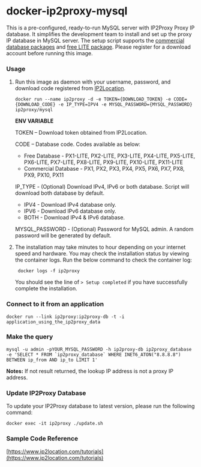 docker-ip2proxy-mysql
========================

This is a pre-configured, ready-to-run MySQL server with IP2Proxy Proxy IP database. It simplifies the development team to install and set up the proxy IP database in MySQL server. The setup script supports the [commercial database packages](https://www.ip2location.com/database/ip2proxy) and [free LITE package](https://lite.ip2location.com). Please register for a download account before running this image.

### Usage

1. Run this image as daemon with your username, password, and download code registered from [IP2Location](https://www.ip2location.com).

       docker run --name ip2proxy -d -e TOKEN={DOWNLOAD_TOKEN} -e CODE={DOWNLOAD_CODE} -e IP_TYPE=IPV4 -e MYSQL_PASSWORD={MYSQL_PASSWORD} ip2proxy/mysql

    **ENV VARIABLE**

    TOKEN – Download token obtained from IP2Location.

    CODE – Database code. Codes available as below:

   * Free Database - PX1-LITE, PX2-LITE, PX3-LITE, PX4-LITE, PX5-LITE, PX6-LITE, PX7-LITE, PX8-LITE, PX9-LITE, PX10-LITE, PX11-LITE
   * Commercial Database - PX1, PX2, PX3, PX4, PX5, PX6, PX7, PX8, PX9, PX10, PX11

   IP_TYPE - (Optional) Download IPv4, IPv6 or both database. Script will download both database by default.

   * IPV4 - Download IPv4 database only.
   * IPV6 - Download IPv6 database only.
   * BOTH - Download IPv4 & IPv6 database.   

   MYSQL_PASSWORD - (Optional) Password for MySQL admin. A random password will be generated by default.

2. The installation may take minutes to hour depending on your internet speed and hardware. You may check the installation status by viewing the container logs. Run the below command to check the container log:

        docker logs -f ip2proxy

    You should see the line of `> Setup completed` if you have successfully complete the installation.

### Connect to it from an application

    docker run --link ip2proxy:ip2proxy-db -t -i application_using_the_ip2proxy_data

### Make the query

    mysql -u admin -pYOUR_MYSQL_PASSWORD -h ip2proxy-db ip2proxy_database -e 'SELECT * FROM `ip2proxy_database` WHERE INET6_ATON("8.8.8.8") BETWEEN ip_from AND ip_to LIMIT 1'

**Notes:** If not result returned, the lookup IP address is not a proxy IP address.



### Update IP2Proxy Database

To update your IP2Proxy database to latest version, please run the following  command:

```
docker exec -it ip2proxy ./update.sh
```



### Sample Code Reference

[https://www.ip2location.com/tutorials](https://www.ip2location.com/tutorials)
